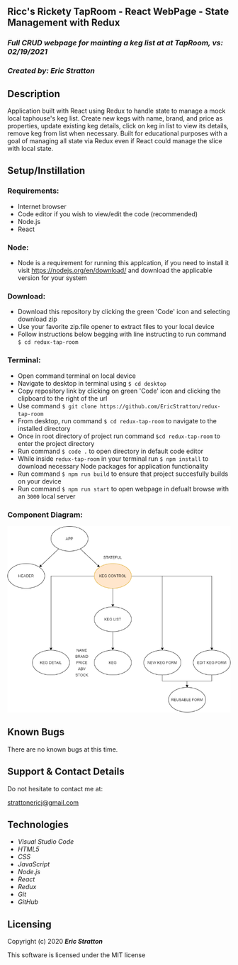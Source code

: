 ## Ricc's Rickety TapRoom - React WebPage - State Management with Redux

### _Full CRUD webpage for mainting a keg list at at TapRoom, vs: 02/19/2021_

### _Created by: Eric Stratton_

## Description

 Application built with React using Redux to handle state to manage a mock local taphouse's keg list. Create new kegs with name, brand, and price as properties, update existing keg details, click on keg in list to view its details, remove keg from list when necessary. Built for educational purposes with a goal of managing all state via Redux even if React could manage the slice with local state. 

## Setup/Instillation

### Requirements:

- Internet browser
- Code editor if you wish to view/edit the code (recommended)
- Node.js
- React

### Node:

- Node is a requirement for running this applcation, if you need to install it visit <https://nodejs.org/en/download/> and download the applicable version for your system

### Download: 

- Download this repository by clicking the green 'Code' icon and selecting download zip
- Use your favorite zip.file opener to extract files to your local device
- Follow instructions below begging with line instructing to run command `$ cd redux-tap-room`

### Terminal:

- Open command terminal on local device
- Navigate to desktop in terminal using `$ cd desktop`
- Copy repository link by clicking on green 'Code' icon and clicking the clipboard to the right of the url
- Use command `$ git clone https://github.com/EricStratton/redux-tap-room`
- From desktop, run command `$ cd redux-tap-room` to navigate to the installed directory
- Once in root directory of project run command `$cd redux-tap-room` to enter the project directory
- Run command `$ code .` to open directory in default code editor
- While inside `redux-tap-room` in your terminal run `$ npm install` to download necessary Node packages for application functionality
- Run command `$ npm run build` to ensure that project succesfully builds on your device
- Run command `$ npm run start` to open webpage in defualt browse with an `3000` local server 

### Component Diagram:


![Component Diagram](./src/img/TapRoom.png)


## Known Bugs

There are no known bugs at this time.

## Support & Contact Details

Do not hesitate to contact me at:

<strattonericj@gmail.com>

## Technologies

- _Visual Studio Code_
- _HTML5_
- _CSS_
- _JavaScript_
- _Node.js_
- _React_
- _Redux_
- _Git_
- _GitHub_

## Licensing

Copyright (c) 2020 **_Eric Stratton_**

This software is licensed under the MIT license
